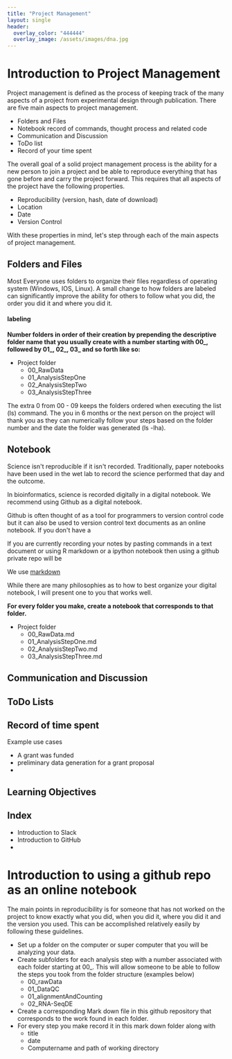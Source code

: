 ```yaml
---
title: "Project Management"
layout: single
header:
  overlay_color: "444444"
  overlay_image: /assets/images/dna.jpg
---
```


# Introduction to Project Management

Project management is defined as the process of keeping track of the many aspects of a project from experimental design through publication. There are five main aspects to project management.

  * Folders and Files
  * Notebook record of commands, thought process and related code
  * Communication and Discussion
  * ToDo list
  * Record of your time spent

The overall goal of a solid project management process is the ability for a new person to join a project and be able to reproduce everything that has gone before and carry the project forward. This requires that all aspects of the project have the following properties.

* Reproducibility (version, hash, date of download)
* Location
* Date
* Version Control

With these properties in mind, let's step through each of the main aspects of project management.

## Folders and Files

Most Everyone uses folders to organize their files regardless of operating system (Windows, IOS, Linux).  A small change to how folders are labeled can significantly improve the ability for others to follow what you did, the order you did it and where you did it.

#### labeling

**Number folders in order of their creation by prepending the descriptive folder name that you usually create with a number starting with 00_, followed by 01_, 02_, 03_ and so forth like so:**

* Project folder
  * 00_RawData
  * 01_AnalysisStepOne
  * 02_AnalysisStepTwo
  * 03_AnalysisStepThree

The extra 0 from 00 - 09 keeps the folders ordered when executing the list (ls) command.  The you in 6 months or the next person on the project will thank you as they can numerically follow your steps based on the folder number and the date the folder was generated (ls -lha).

## Notebook

Science isn't reproducible if it isn't recorded.  Traditionally, paper notebooks have been used in the wet lab to record the science performed that day and the outcome.

In bioinformatics, science is recorded digitally in a digital notebook. We recommend using Github as a digital notebook.

Github is often thought of as a tool for programmers to version control code but it can also be used to version control text documents as an online notebook.  If you don't have a

If you are currently recording your notes by pasting commands in a text document or using R markdown or a ipython notebook then using a github private repo will be

We use [markdown](bioinformatics-workbook/Appendix/Markdown.md)









While there are many philosophies as to how to best organize your digital notebook, I will present one to you that works well.  

**For every folder you make, create a notebook that corresponds to that folder.**

* Project folder
  * 00_RawData.md
  * 01_AnalysisStepOne.md
  * 02_AnalysisStepTwo.md
  * 03_AnalysisStepThree.md



## Communication and Discussion



## ToDo Lists

## Record of time spent



Example use cases

* A grant was funded
* preliminary data generation for a grant proposal
*


## Learning Objectives



## Index

* Introduction to Slack
* Introduction to GitHub
*

# Introduction to using a github repo as an online notebook

The main points in reproducibility is for someone that has not worked on the project to know exactly what you did, when you did it, where you did it and the version you used.  This can be accomplished relatively easily by following these guidelines.

- Set up a folder on the computer or super computer that you will be analyzing your data.
- Create subfolders for each analysis step with a number associated with each folder starting at 00_.  This will allow someone to be able to follow the steps you took from the folder structure (examples below)
  - 00_rawData
  - 01_DataQC
  - 01_alignmentAndCounting
  - 02_RNA-SeqDE
- Create a corresponding Mark down file in this github repository that corresponds to the work found in each folder.
- For every step you make record it in this mark down folder along with
  - title
  - date
  - Computername and path of working directory
